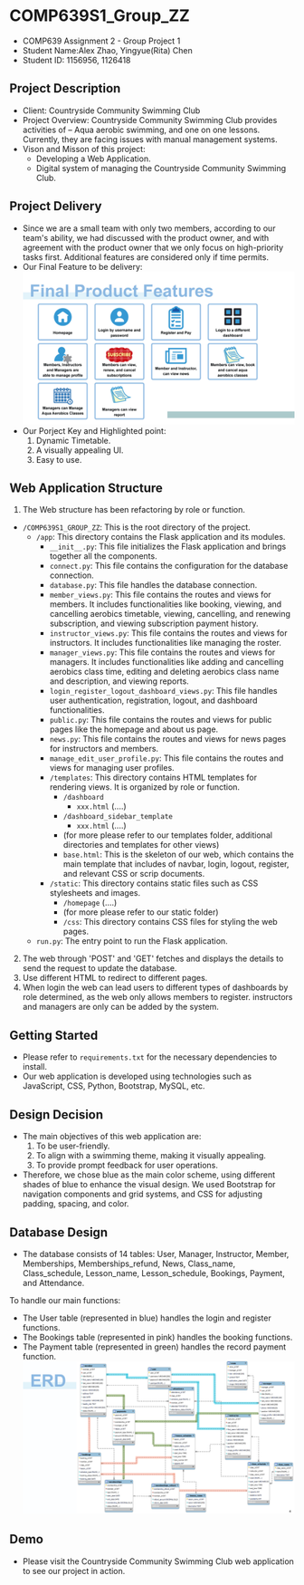 # COMP639S1_Group_ZZ
- COMP639 Assignment 2 - Group Project 1
- Student Name:Alex Zhao, Yingyue(Rita) Chen
- Student ID: 1156956, 1126418

## Project Description
- Client: Countryside Community Swimming Club
- Project Overview: Countryside Community Swimming Club provides activities of – Aqua aerobic swimming, and one on one lessons. Currently, they are facing issues with manual management systems.
- Vison and Misson of this project: 
    - Developing a Web Application.
    - Digital system of managing the Countryside Community Swimming Club.

## Project Delivery
- Since we are a small team with only two members, according to our team's ability, we had discussed with the product owner, and with agreement with the product owner that we only focus on high-priority tasks first. Additional features are considered only if time permits.
- Our Final Feature to be delivery:
![Project Diagram](project_diagram_for_github_readme/05.jpg "Project Diagram")
- Our Porject Key and Highlighted point: 
    1. Dynamic Timetable.
    2. A visually appealing UI.
    3. Easy to use.

## Web Application Structure
1. The Web structure has been refactoring by role or function. 
- `/COMP639S1_GROUP_ZZ`: This is the root directory of the project.
  - `/app`: This directory contains the Flask application and its modules.
    - `__init__.py`: This file initializes the Flask application and brings together all the components.
    - `connect.py`: This file contains the configuration for the database connection.
    - `database.py`: This file handles the database connection.
    - `member_views.py`: This file contains the routes and views for members. It includes functionalities like booking, viewing, and cancelling aerobics timetable, viewing, cancelling, and renewing subscription, and viewing subscription payment history.
    - `instructor_views.py`: This file contains the routes and views for instructors. It includes functionalities like managing the roster.
    - `manager_views.py`: This file contains the routes and views for managers. It includes functionalities like adding and cancelling aerobics class time, editing and deleting aerobics class name and description, and viewing reports.
    - `login_register_logout_dashboard_views.py`: This file handles user authentication, registration, logout, and dashboard functionalities.
    - `public.py`: This file contains the routes and views for public pages like the homepage and about us page.
    - `news.py`: This file contains the routes and views for news pages for instructors and members.
    - `manage_edit_user_profile.py`: This file contains the routes and views for managing user profiles.
    - `/templates`: This directory contains HTML templates for rendering views. It is organized by role or function.
        - `/dashboard`
            - `xxx.html`
            (....)
        - `/dashboard_sidebar_template`
            - `xxx.html`
            (....)
        - (for more please refer to our templates folder, additional directories and templates for other views)
      - `base.html`: This is the skeleton of our web, which contains the main template that includes of navbar, login, logout, register, and relevant CSS or scrip documents.
    - `/static`: This directory contains static files such as CSS stylesheets and images.
        - `/homepage`
            (....)
        - (for more please refer to our static folder)
      - `/css`: This directory contains CSS files for styling the web pages.
  - `run.py`: The entry point to run the Flask application.

2. The web through 'POST' and 'GET' fetches and displays the details to send the request to update the database. 
3. Use different HTML to redirect to different pages. 
4. When login the web can lead users to different types of dashboards by role determined, as the web only allows members to register. instructors and managers are only can be added by the system.

## Getting Started
- Please refer to `requirements.txt` for the necessary dependencies to install.
- Our web application is developed using technologies such as JavaScript, CSS, Python, Bootstrap, MySQL, etc.

## Design Decision
- The main objectives of this web application are:
    1. To be user-friendly.
    2. To align with a swimming theme, making it visually appealing.
    3. To provide prompt feedback for user operations.
- Therefore, we chose blue as the main color scheme, using different shades of blue to enhance the visual design. We used Bootstrap for navigation components and grid systems, and CSS for adjusting padding, spacing, and color.

## Database Design
- The database consists of 14 tables: User, Manager, Instructor, Member, Memberships, Memberships_refund, News, Class_name, Class_schedule, Lesson_name, Lesson_schedule, Bookings, Payment, and Attendance.

To handle our main functions:
- The User table (represented in blue) handles the login and register functions.
- The Bookings table (represented in pink) handles the booking functions.
- The Payment table (represented in green) handles the record payment function.
![Project Diagram](project_diagram_for_github_readme/06.jpg "Project Diagram")

## Demo
- Please visit the Countryside Community Swimming Club web application to see our project in action.
